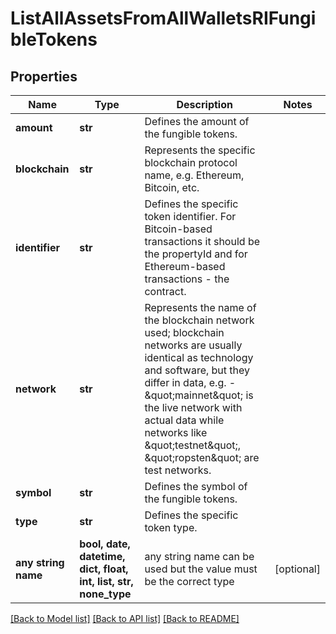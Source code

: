 # ListAllAssetsFromAllWalletsRIFungibleTokens


## Properties
Name | Type | Description | Notes
------------ | ------------- | ------------- | -------------
**amount** | **str** | Defines the amount of the fungible tokens. | 
**blockchain** | **str** | Represents the specific blockchain protocol name, e.g. Ethereum, Bitcoin, etc. | 
**identifier** | **str** | Defines the specific token identifier. For Bitcoin-based transactions it should be the propertyId and for Ethereum-based transactions - the contract. | 
**network** | **str** | Represents the name of the blockchain network used; blockchain networks are usually identical as technology and software, but they differ in data, e.g. - \&quot;mainnet\&quot; is the live network with actual data while networks like \&quot;testnet\&quot;, \&quot;ropsten\&quot; are test networks. | 
**symbol** | **str** | Defines the symbol of the fungible tokens. | 
**type** | **str** | Defines the specific token type. | 
**any string name** | **bool, date, datetime, dict, float, int, list, str, none_type** | any string name can be used but the value must be the correct type | [optional]

[[Back to Model list]](../README.md#documentation-for-models) [[Back to API list]](../README.md#documentation-for-api-endpoints) [[Back to README]](../README.md)


